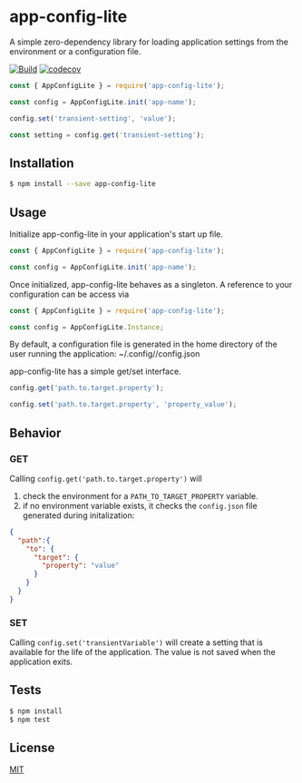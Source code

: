 # app-config-lite

A simple zero-dependency library for loading application settings from the environment or a configuration file.

[![Build](https://github.com/axlj45/app-config-lite/actions/workflows/publish.yaml/badge.svg)](https://github.com/axlj45/app-config-lite/actions/workflows/publish.yaml)
[![codecov](https://codecov.io/gh/axlj45/app-config-lite/branch/master/graph/badge.svg)](https://codecov.io/gh/axlj45/app-config-lite)

```js
const { AppConfigLite } = require('app-config-lite');

const config = AppConfigLite.init('app-name');

config.set('transient-setting', 'value');

const setting = config.get('transient-setting');
```

## Installation

```bash
$ npm install --save app-config-lite
```

## Usage

Initialize app-config-lite in your application's start up file.
```js
const { AppConfigLite } = require('app-config-lite');

const config = AppConfigLite.init('app-name');
```

Once initialized, app-config-lite behaves as a singleton.  A reference to your configuration can be access via
```js
const { AppConfigLite } = require('app-config-lite');

const config = AppConfigLite.Instance;
```

By default, a configuration file is generated in the home directory of the user running the application:
    ~/.config/<app-name>/config.json

app-config-lite has a simple get/set interface.
```js
config.get('path.to.target.property');

config.set('path.to.target.property', 'property_value');
```

## Behavior

### GET

Calling `config.get('path.to.target.property')` will

1. check the environment for a `PATH_TO_TARGET_PROPERTY` variable.
2. if no environment variable exists, it checks the `config.json` file generated during initalization:

```json
{
  "path":{
    "to": {
      "target": {
        "property": "value"
      }
    }
  }
}
```

### SET
Calling `config.set('transientVariable')` will create a setting that is available for the life of the application.  The value is not saved when the application exits.



## Tests

```bash
$ npm install
$ npm test
```

## License

  [MIT](LICENSE)
